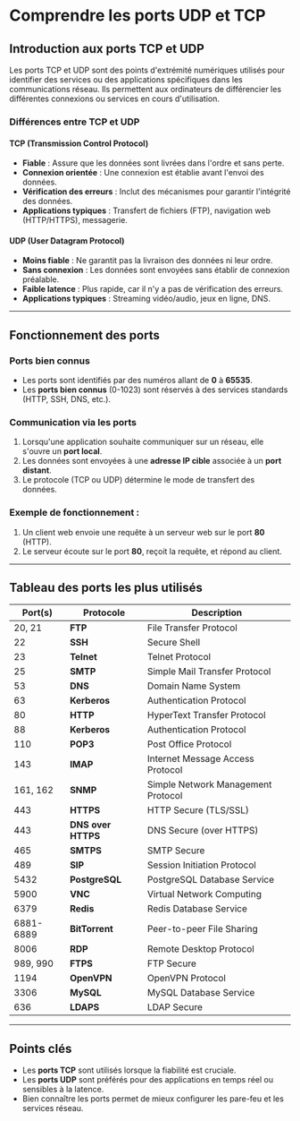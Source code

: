 # Comprendre les ports UDP et TCP

## Introduction aux ports TCP et UDP

Les ports TCP et UDP sont des points d'extrémité numériques utilisés pour identifier des services ou des applications spécifiques dans les communications réseau. Ils permettent aux ordinateurs de différencier les différentes connexions ou services en cours d'utilisation.

### Différences entre TCP et UDP

#### TCP (Transmission Control Protocol)
- **Fiable** : Assure que les données sont livrées dans l'ordre et sans perte.
- **Connexion orientée** : Une connexion est établie avant l'envoi des données.
- **Vérification des erreurs** : Inclut des mécanismes pour garantir l'intégrité des données.
- **Applications typiques** : Transfert de fichiers (FTP), navigation web (HTTP/HTTPS), messagerie.

#### UDP (User Datagram Protocol)
- **Moins fiable** : Ne garantit pas la livraison des données ni leur ordre.
- **Sans connexion** : Les données sont envoyées sans établir de connexion préalable.
- **Faible latence** : Plus rapide, car il n'y a pas de vérification des erreurs.
- **Applications typiques** : Streaming vidéo/audio, jeux en ligne, DNS.

---

## Fonctionnement des ports

### Ports bien connus
- Les ports sont identifiés par des numéros allant de **0** à **65535**.
- Les **ports bien connus** (0-1023) sont réservés à des services standards (HTTP, SSH, DNS, etc.).

### Communication via les ports
1. Lorsqu'une application souhaite communiquer sur un réseau, elle s'ouvre un **port local**.
2. Les données sont envoyées à une **adresse IP cible** associée à un **port distant**.
3. Le protocole (TCP ou UDP) détermine le mode de transfert des données.

### Exemple de fonctionnement :
1. Un client web envoie une requête à un serveur web sur le port **80** (HTTP).
2. Le serveur écoute sur le port **80**, reçoit la requête, et répond au client.

---

## Tableau des ports les plus utilisés

| Port(s)       | Protocole                 | Description                              |
|---------------|---------------------------|------------------------------------------|
| 20, 21        | **FTP**                   | File Transfer Protocol                  |
| 22            | **SSH**                   | Secure Shell                            |
| 23            | **Telnet**                | Telnet Protocol                         |
| 25            | **SMTP**                  | Simple Mail Transfer Protocol           |
| 53            | **DNS**                   | Domain Name System                      |
| 63            | **Kerberos**              | Authentication Protocol                 |
| 80            | **HTTP**                  | HyperText Transfer Protocol             |
| 88            | **Kerberos**              | Authentication Protocol                 |
| 110           | **POP3**                  | Post Office Protocol                    |
| 143           | **IMAP**                  | Internet Message Access Protocol        |
| 161, 162      | **SNMP**                  | Simple Network Management Protocol      |
| 443           | **HTTPS**                 | HTTP Secure (TLS/SSL)                   |
| 443           | **DNS over HTTPS**        | DNS Secure (over HTTPS)                 |
| 465           | **SMTPS**                 | SMTP Secure                             |
| 489           | **SIP**                   | Session Initiation Protocol             |
| 5432          | **PostgreSQL**            | PostgreSQL Database Service             |
| 5900          | **VNC**                   | Virtual Network Computing               |
| 6379          | **Redis**                 | Redis Database Service                  |
| 6881-6889     | **BitTorrent**            | Peer-to-peer File Sharing               |
| 8006          | **RDP**                   | Remote Desktop Protocol                 |
| 989, 990      | **FTPS**                  | FTP Secure                              |
| 1194          | **OpenVPN**               | OpenVPN Protocol                        |
| 3306          | **MySQL**                 | MySQL Database Service                  |
| 636           | **LDAPS**                 | LDAP Secure                             |
---

## Points clés
- Les **ports TCP** sont utilisés lorsque la fiabilité est cruciale.
- Les **ports UDP** sont préférés pour des applications en temps réel ou sensibles à la latence.
- Bien connaître les ports permet de mieux configurer les pare-feu et les services réseau.
